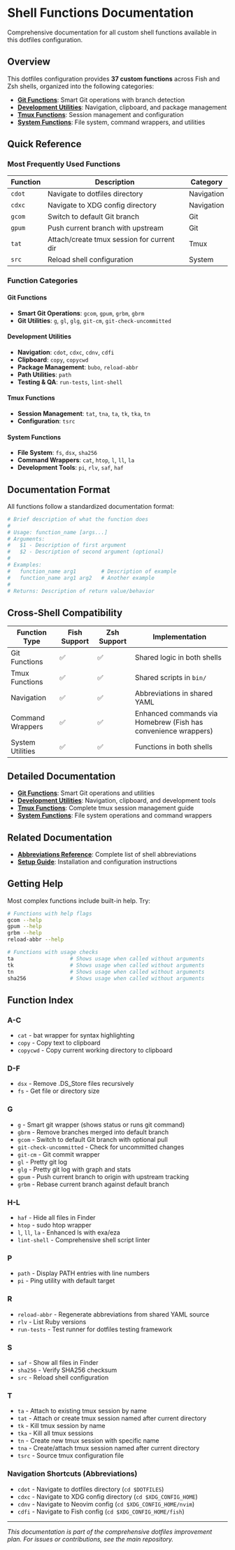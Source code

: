 # Shell Functions Documentation

Comprehensive documentation for all custom shell functions available in this dotfiles configuration.

## Overview

This dotfiles configuration provides **37 custom functions** across Fish and Zsh shells, organized into the following categories:

- **[Git Functions](#git-functions)**: Smart Git operations with branch detection
- **[Development Utilities](#development-utilities)**: Navigation, clipboard, and package management
- **[Tmux Functions](#tmux-functions)**: Session management and configuration
- **[System Functions](#system-functions)**: File system, command wrappers, and utilities

## Quick Reference

### Most Frequently Used Functions

| Function | Description | Category |
|----------|-------------|----------|
| `cdot` | Navigate to dotfiles directory | Navigation |
| `cdxc` | Navigate to XDG config directory | Navigation |
| `gcom` | Switch to default Git branch | Git |
| `gpum` | Push current branch with upstream | Git |
| `tat` | Attach/create tmux session for current dir | Tmux |
| `src` | Reload shell configuration | System |

### Function Categories

#### Git Functions

- **Smart Git Operations**: `gcom`, `gpum`, `grbm`, `gbrm`
- **Git Utilities**: `g`, `gl`, `glg`, `git-cm`, `git-check-uncommitted`

#### Development Utilities

- **Navigation**: `cdot`, `cdxc`, `cdnv`, `cdfi`
- **Clipboard**: `copy`, `copycwd`
- **Package Management**: `bubo`, `reload-abbr`
- **Path Utilities**: `path`
- **Testing & QA**: `run-tests`, `lint-shell`

#### Tmux Functions

- **Session Management**: `tat`, `tna`, `ta`, `tk`, `tka`, `tn`
- **Configuration**: `tsrc`

#### System Functions

- **File System**: `fs`, `dsx`, `sha256`
- **Command Wrappers**: `cat`, `htop`, `l`, `ll`, `la`
- **Development Tools**: `pi`, `rlv`, `saf`, `haf`

## Documentation Format

All functions follow a standardized documentation format:

```bash
# Brief description of what the function does
#
# Usage: function_name [args...]
# Arguments:
#   $1 - Description of first argument
#   $2 - Description of second argument (optional)
#
# Examples:
#   function_name arg1        # Description of example
#   function_name arg1 arg2   # Another example
#
# Returns: Description of return value/behavior
```

## Cross-Shell Compatibility

| Function Type | Fish Support | Zsh Support | Implementation |
|---------------|--------------|-------------|----------------|
| Git Functions | ✅ | ✅ | Shared logic in both shells |
| Tmux Functions | ✅ | ✅ | Shared scripts in `bin/` |
| Navigation | ✅ | ✅ | Abbreviations in shared YAML |
| Command Wrappers | ✅ | ✅ | Enhanced commands via Homebrew (Fish has convenience wrappers) |
| System Utilities | ✅ | ✅ | Functions in both shells |

## Detailed Documentation

- **[Git Functions](git-functions.md)**: Smart Git operations and utilities
- **[Development Utilities](development.md)**: Navigation, clipboard, and development tools
- **[Tmux Functions](tmux.md)**: Complete tmux session management guide
- **[System Functions](system.md)**: File system operations and command wrappers

## Related Documentation

- **[Abbreviations Reference](../abbreviations.md)**: Complete list of shell abbreviations
- **[Setup Guide](../../README.md#setup)**: Installation and configuration instructions

## Getting Help

Most complex functions include built-in help. Try:

```bash
# Functions with help flags
gcom --help
gpum --help
grbm --help
reload-abbr --help

# Functions with usage checks
ta                  # Shows usage when called without arguments
tk                  # Shows usage when called without arguments
tn                  # Shows usage when called without arguments
sha256              # Shows usage when called without arguments
```

## Function Index

### A-C

- `cat` - bat wrapper for syntax highlighting
- `copy` - Copy text to clipboard
- `copycwd` - Copy current working directory to clipboard

### D-F

- `dsx` - Remove .DS_Store files recursively
- `fs` - Get file or directory size

### G

- `g` - Smart git wrapper (shows status or runs git command)
- `gbrm` - Remove branches merged into default branch
- `gcom` - Switch to default Git branch with optional pull
- `git-check-uncommitted` - Check for uncommitted changes
- `git-cm` - Git commit wrapper
- `gl` - Pretty git log
- `glg` - Pretty git log with graph and stats
- `gpum` - Push current branch to origin with upstream tracking
- `grbm` - Rebase current branch against default branch

### H-L

- `haf` - Hide all files in Finder
- `htop` - sudo htop wrapper
- `l`, `ll`, `la` - Enhanced ls with exa/eza
- `lint-shell` - Comprehensive shell script linter

### P

- `path` - Display PATH entries with line numbers
- `pi` - Ping utility with default target

### R

- `reload-abbr` - Regenerate abbreviations from shared YAML source
- `rlv` - List Ruby versions
- `run-tests` - Test runner for dotfiles testing framework

### S

- `saf` - Show all files in Finder
- `sha256` - Verify SHA256 checksum
- `src` - Reload shell configuration

### T

- `ta` - Attach to existing tmux session by name
- `tat` - Attach or create tmux session named after current directory
- `tk` - Kill tmux session by name
- `tka` - Kill all tmux sessions
- `tn` - Create new tmux session with specific name
- `tna` - Create/attach tmux session named after current directory
- `tsrc` - Source tmux configuration file

### Navigation Shortcuts (Abbreviations)

- `cdot` - Navigate to dotfiles directory (`cd $DOTFILES`)
- `cdxc` - Navigate to XDG config directory (`cd $XDG_CONFIG_HOME`)
- `cdnv` - Navigate to Neovim config (`cd $XDG_CONFIG_HOME/nvim`)
- `cdfi` - Navigate to Fish config (`cd $XDG_CONFIG_HOME/fish`)

---

*This documentation is part of the comprehensive dotfiles improvement plan. For issues or contributions, see the main repository.*
